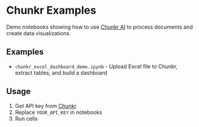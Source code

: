 # Chunkr Examples

Demo notebooks showing how to use [Chunkr AI](https://chunkr.ai) to process documents and create data visualizations.

## Examples

- `chunkr_excel_dashboard_demo.ipynb` - Upload Excel file to Chunkr, extract tables, and build a dashboard

## Usage

1. Get API key from [Chunkr](https://chunkr.ai)
2. Replace `YOUR_API_KEY` in notebooks
3. Run cells
